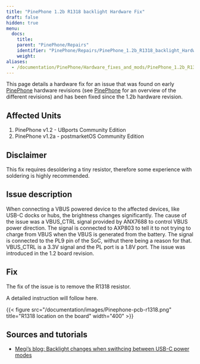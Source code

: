 ```yaml
---
title: "PinePhone 1.2b R1318 backlight Hardware Fix"
draft: false
hidden: true
menu:
  docs:
    title:
    parent: "PinePhone/Repairs"
    identifier: "PinePhone/Repairs/PinePhone_1.2b_R1318_backlight_Hardware_Fix"
    weight:
aliases:
  - /documentation/PinePhone/Hardware_fixes_and_mods/PinePhone_1.2b_R1318_backlight_Hardware_Fix/
---
```


This page details a hardware fix for an issue that was found on early [PinePhone](/documentation/PinePhone) hardware revisions (see [PinePhone](/documentation/PinePhone/Revisions/) for an overview of the different revisions) and has been fixed since the 1.2b hardware revision.

## Affected Units

1. PinePhone v1.2 - UBports Community Edition
2. PinePhone v1.2a - postmarketOS Community Edition

## Disclaimer

This fix requires desoldering a tiny resistor, therefore some experience with soldering is highly recommended.

## Issue description

When connecting a VBUS powered device to the affected devices, like USB-C docks or hubs, the brightness changes significantly. The cause of the issue was a VBUS_CTRL signal provided by ANX7688 to control VBUS power direction. The signal is connected to AXP803 to tell it to not trying to charge from VBUS when the VBUS is generated from the battery. The signal is connected to the PL9 pin of the SoC, withut there being a reason for that. VBUS_CTRL is a 3.3V signal and the PL port is a 1.8V port. The issue was introduced in the 1.2 board revision.

## Fix

The fix of the issue is to remove the R1318 resistor.

A detailed instruction will follow here.

{{< figure src="/documentation/images/Pinephone-pcb-r1318.png" title="R1318 location on the board" width="400" >}}

## Sources and tutorials

* [Megi’s blog: Backlight changes when swithcing between USB-C power modes](https://xnux.eu/log/#022)
